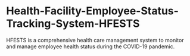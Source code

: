 # Health-Facility-Employee-Status-Tracking-System-HFESTS
HFESTS is a comprehensive health care management system to monitor and manage employee health status during the COVID-19 pandemic.

